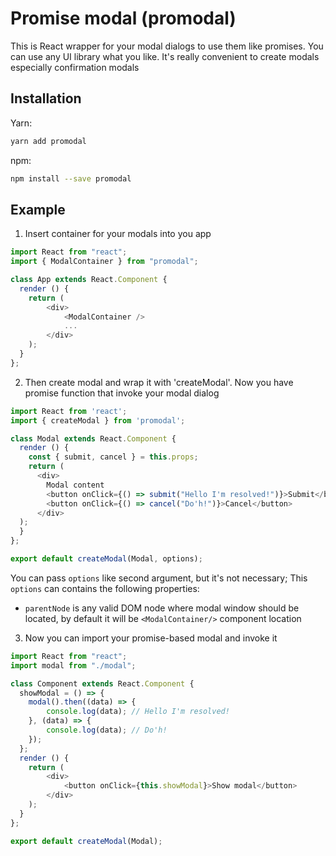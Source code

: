 # Promise modal (promodal)

This is React wrapper for your modal dialogs to use them like promises. You can use any UI library what you like.
It's really convenient to create modals especially confirmation modals

## Installation

Yarn:
```bash
yarn add promodal
```

npm:
```bash
npm install --save promodal
```

## Example

1) Insert container for your modals into you app

```javascript
import React from "react";
import { ModalContainer } from "promodal";

class App extends React.Component {
  render () {
    return (
        <div>
            <ModalContainer />
            ...
        </div>
    );
  }
};
```

2) Then create modal and wrap it with 'createModal'. Now you have promise function that invoke your modal dialog

```javascript
import React from 'react';
import { createModal } from 'promodal';

class Modal extends React.Component {
  render () {
    const { submit, cancel } = this.props;
    return (
      <div>
        Modal content
        <button onClick={() => submit("Hello I'm resolved!")}>Submit</button>
        <button onClick={() => cancel("Do'h!")}>Cancel</button>
      </div>
  );
  }
};

export default createModal(Modal, options);
```

You can pass `options` like second argument, but it's not necessary;
This `options` can contains the following properties:
- `parentNode` is any valid DOM node where modal window should be located, by default it will be `<ModalContainer/>` component location

3) Now you can import your promise-based modal and invoke it

```javascript
import React from "react";
import modal from "./modal";

class Component extends React.Component {
  showModal = () => {
    modal().then((data) => {
        console.log(data); // Hello I'm resolved!
    }, (data) => {
        console.log(data); // Do'h!
    });
  };
  render () {
    return (
        <div>
            <button onClick={this.showModal}>Show modal</button>
        </div>
    );
  }
};

export default createModal(Modal);
```

